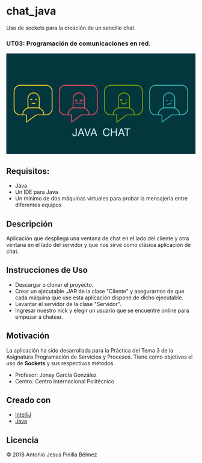 # chat_java
Uso de sockets para la creación de un sencillo chat.
### UT03: Programación de comunicaciones en red.

<img src="https://github.com/Antonio1138/chat_java/blob/master/chat.jpg" />

## Requisitos:
- Java
- Un IDE para Java
- Un mínimo de dos máquinas virtuales para probar la mensajería entre diferentes equipos

## Descripción

Aplicación que despliega una ventana de chat en el lado del cliente y otra ventana en el lado del servidor y que nos sirve
como clásica aplicación de chat.

## Instrucciones de Uso

- Descargar o clonar el proyecto.
- Crear un ejecutable .JAR de la clase "Cliente" y asegurarnos de que cada máquina que use esta aplicación dispone de dicho ejecutable.
- Levantar el servidor de la clase "Servidor".
- Ingresar nuestro nick y elegir un usuario que se encuentre online para empezar a chatear.


## Motivación

La aplicación ha sido desarrollada para la Práctica del Tema 3 de la Asignatura Programación de Servicios y Procesos.
Tiene como objetivos el uso de <b>Sockets</b> y sus respectivos métodos.
- Profesor: Jonay García González
- Centro: Centro Internacional Politécnico

## Creado con
- [IntelliJ](https://www.jetbrains.com/idea/)
- [Java](https://www.java.com/es/download/)


## Licencia
:copyright: 2018 Antonio Jesus Pinilla Bélmez
